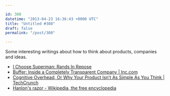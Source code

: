 ```yaml
---

id: 308
datetime: "2013-04-23 16:36:43 +0000 UTC"
title: "Untitled #308"
draft: false
permalink: "/post/308"

---
```


Some interesting writings about how to think about products, companies and ideas. 

 
 * [I Choose Superman: Rands In Repose](http://www.randsinrepose.com/archives/2013/04/21/i_choose_superman.html)
 * [Buffer: Inside a Completely Transparent Company | Inc.com](http://www.inc.com/jeff-haden/inside-buffer-company-complete-transparency.html)
 * [Cognitive Overhead, Or Why Your Product Isn’t As Simple As You Think | TechCrunch](http://techcrunch.com/2013/04/20/cognitive-overhead/)
 * [Hanlon's razor - Wikipedia, the free encyclopedia](https://en.wikipedia.org/wiki/Hanlon's_razor)


